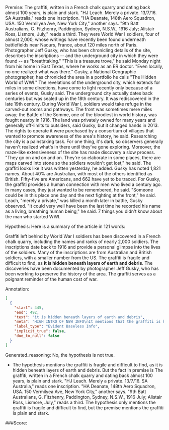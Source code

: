 
Premise:
The graffiti, written in a French chalk quarry and dating back almost 100 years, is plain and stark. "HJ Leach. Merely a private. 13/7/16. SA Australia," reads one inscription. "HA Deanate, 148th Aero Squadron, USA. 150 Vermilyea Ave, New York City," another says. "9th Batt Australians, G. Fitzhenry, Paddington, Sydney, N.S.W., 1916 July; Alistair Ross, Lismore, July," reads a third. They were World War I soldiers, four of almost 2,000, whose writings have recently been found underneath battlefields near Naours, France, about 120 miles north of Paris. Photographer Jeff Gusky, who has been chronicling details of the site, describes the inscriptions -- and the underground city in which they were found -- as "breathtaking." "This is a treasure trove," he said Monday night from his home in East Texas, where he works as an ER doctor. "Even locally, no one realized what was there." Gusky, a National Geographic photographer, has chronicled the area in a portfolio he calls "The Hidden World of WWI." The revelations of the underground city, which extends for miles in some directions, have come to light recently only because of a series of events, Gusky said. The underground city actually dates back centuries but was sealed up in the 18th century. It was rediscovered in the late 19th century. During World War I, soldiers would take refuge in the carved-out rooms and pathways. The front was sometimes mere miles away; the Battle of the Somme, one of the bloodiest in world history, was fought nearby in 1916. The land was privately owned for many years and generally off-limits to outsiders, said Gusky, but it changed hands in 2013. The rights to operate it were purchased by a consortium of villages that wanted to promote awareness of the area's history, he said. Researching the city is a painstaking task. For one thing, it's dark, so observers generally haven't realized what's in there until they've gone exploring. Moreover, the maze-like extensiveness of the site has made discovery a slow process. "They go on and on and on. They're so elaborate in some places, there are maps carved into stone so the soldiers wouldn't get lost," he said. The graffiti looks like it was written yesterday, he added. Gusky has noted 1,821 names. About 40% are Australian, with most of the others identified as British. Fifty-five are Americans, and 662 have yet to be traced. For Gusky, the graffiti provides a human connection with men who lived a century ago. In many cases, they just wanted to be remembered, he said. "Someone could be in this place one day and the next fighting at the front," he said. Leach, "merely a private," was killed a month later in battle, Gusky observed. "It could very well have been the last time he recorded his name as a living, breathing human being," he said. 7 things you didn't know about the man who started WWI.


Hypothesis:
Here is a summary of the article in 121 words:

Graffiti left behind by World War I soldiers has been discovered in a French chalk quarry, including the names and ranks of nearly 2,000 soldiers. The inscriptions date back to 1916 and provide a personal glimpse into the lives of the soldiers. Many of the inscriptions are from Australian and British soldiers, with a smaller number from the US. The graffiti is fragile and difficult to find, as **it is hidden beneath layers of earth and debris**. The discoveries have been documented by photographer Jeff Gusky, who has been working to preserve the history of the area. The graffiti serves as a poignant reminder of the human cost of war.

Annotation:
```json
[
  {
    "start": 445,
    "end": 492,
    "text": "it is hidden beneath layers of earth and debris",
    "meta": "HIGH INTRO OF NEW INFO\nIt mentions that the graffiti is hidden beneath layers of earth and debris, which is not mentioned in the original source.",
    "label_type": "Evident Baseless Info",
    "implicit_true": false,
    "due_to_null": false
  }
]
```

Generated_reasoning:
No, the hypothesis is not true. 
- The hypothesis mentions the graffiti is fragile and difficult to find, as it is hidden beneath layers of earth and debris. But the fact in premise is The graffiti, written in a French chalk quarry and dating back almost 100 years, is plain and stark. "HJ Leach. Merely a private. 13/7/16. SA Australia," reads one inscription. "HA Deanate, 148th Aero Squadron, USA. 150 Vermilyea Ave, New York City," another says. "9th Batt Australians, G. Fitzhenry, Paddington, Sydney, N.S.W., 1916 July; Alistair Ross, Lismore, July," reads a third. The hypothesis only mentions the graffiti is fragile and difficult to find, but the premise mentions the graffiti is plain and stark.

###Score:

